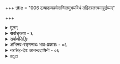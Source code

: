 +++
title = "006 द्रव्याद्रव्यप्रभेदान्मितमुभयविधं तद्विदस्तत्त्वमाहुर्द्रव्यम्"

+++
<details><summary>मूलम्</summary>

द्रव्याद्रव्यप्रभेदान्मितमुभयविधं तद्विदस्तत्त्वमाहुर्द्रव्यं द्वेधा विभक्तं जडमजडमिति प्राच्यमव्यक्तकालौ ।  
अन्त्यं प्रत्यक् पराक् च प्रथममुभयधा तत्र जीवेशभेदान्नित्या भूतिर्मतिश्चेत्यपरमिह जडामादिमां केचिदाहुः ॥ ६ ॥
</details>

<details><summary>सर्वाङ्कषा - ६</summary>

'उद्देशो लक्षणं परीक्षा च' इत्युक्तक्रमेण प्रथममुद्देशमाहद्रव्येत्यादिना । नाम्ना पदार्थसंकीर्तनम् उद्देशः । तस्य विभागपूर्वकत्वाद्विभागमाह - द्रव्येत्यादि । **तद्विदः** = तत्त्वविदः, तत्त्वं द्रव्याद्रव्यभेदात् उभयविधं **मितं** = प्रमितम् आहुः । तत्र द्रव्यं जडम्, अजडम् इति द्वेधा विभक्तम् । तत्र **प्राच्यम्** = आद्यम् तत्त्वार (अबाधितं वस्तु) 

द्रव्यम् (अवस्थाश्रयः) 

जडम् ( परत एव भासमानत्वम्) 

प्रकृतिः 

कालः 

अजडम् ( स्वतो भासमानत्वम्) 

प्रत्यक् 

पराक् 

(स्वस्मै भासमानत्वम्) (परस्मा एव भासमानत्वम्) 

जीवः ईश्वरः नित्यविभूतिः धर्मभूतज्ञानम् 

अद्रव्यम् (द्रव्याश्रितम्) 

सत्त्वम्, रज, तमः, शब्दः, स्पर्शः, रूपम्, 

रसः, गन्धः, संयोगः, शक्तिः 



[[10]]

अन्त्यं प्रत्यक् पराक् च प्रथममुभयधा तत्र जीवेशभेदात् 

नित्या भूतिर्मतिश्चेत्यपरमिह जडामादिमां केचिदाहुः ॥6॥ 

जडद्रव्यम् **अव्यक्तकालौ=अव्यक्तम्** = प्रकृतिः, कालश्च इति द्वेधा विभक्तम् । **अन्त्यम्** =अजडं द्रव्येभ् प्रत्यक् पराक् इति द्वेधा विभक्तम् । **प्रथमम्** = प्रत्यक् द्रव्यंम् **जीवेशभेदात्** = जीवः ईश्वरः इति भेदात् उभयथा विभक्तम्। **अपरं** = पराक् द्रव्यंम् नित्या भूतिः **मतिश्चेति** = 'नित्यविभूतिः ' 'धर्मभूतज्ञानम्' इति द्वेधा विभक्तम् । इह पराग्विषये, केचित् एकदेशिनः **आदिमाम्** = 'नित्या भूतिर्मतिश्चेत्यत्र आदिमांम् नित्यविभूतिं जडामाहुः । वस्तुतस्तु सा अजडैव । एतत्तत्त्वं स्वावसरे ( नायक. 62) विस्तरेण भविष्यति ॥ 

ननु कोऽयं विभागः 'द्रव्यम्, अद्रव्यम्' इति । एवं सति 'घटः, घटभिन्नश्चेति पदार्थो द्विविधः ' इत्यपि विभक्तुं शक्यम् । अतोऽकिञ्चित्करोऽयं विभागः (सा. वि.) इति चेत्, सहस्रसंवत्सरेभ्यः पूर्वतनां स्थितिं न जानन्नधिक्षिपसि त्वम् । देवेन स्वयं वृतैरप्याचायैरभिर्न नूतनः कश्चित्सिद्धान्तः प्रवर्तितः, किन्तु भगवद्रामानुजसिद्धान्तस्यैव स्थूणानिखनवत्स्थापनं कृतम् । भगवद्रामानुजैरपि न नूतनस्सिद्धान्तः प्राकाशि। प्राचीनं वृत्तिकारमतमेव नाथमुन्यादिसंमतं पुनः स्थापितम् । हैतुकैः किल बौद्धैः, तदनुयायिभिः निर्विशेषवादिभिश्च 'व्यासो हासपदीकृतः परिहृतः प्राचेतसचेतसः क्षिप्तः केलिशुकः शुकस्स च मुधा बाधाय बोधायनः ' ( यति. 65 ) इत्युक्तरीत्या श्रुतिस्मृतीतिहासपुराणादयो ग्रन्थाः भगवद्भभक्तिवर्धकाः अर्थशून्याः कृताः । सविशेषवादस्थापनार्थमेवागतं शारीरकसूत्रप्रस्थानमपि निर्विशेषपरं व्याख्यातम् । परमात्मनः गुणविग्रहविभूतयो निरस्ताः । निर्गुणत्वात् स्तुतिर्नष्टा, निराकारत्वात् ध्यानार्चनादिकं गतम्, निर्विशेषत्वात् भगवतो दयावात्सल्यादिकमुत्सारितम् । अतः जगदेव मार्गालाभात् दिग्भ्रान्तं यदाभूत्, तदा निर्विशेषवादप्रतिकोटितया सविशेषवादः सुदृढं स्थापनीयोऽभूत् । एतदर्थमेव श्रीभाष्यमवतारितं भगवद्रामानुजमुनिभिः । श्रीभाष्यस्य परमोद्देशः सविशेषवादस्थापनमेव । अत एव तैः स्वनिर्याणसमये श्रीभाष्याध्ययनाध्यापनमेव स्वशिष्यैः प्रथमकर्तव्यतयाऽऽदिष्टमिति तदीयचरित्रे प्राचीनैः स्पष्टमुदलेखि । एवं भगवद्रामानुजैस्सविशेषवादस्थापनेऽपि तत्समनन्तरकाल एव निस्तुलानामपौरुषेयवाणीनां बौद्धागमानां चाविशेषमेव पश्यता ज्ञानविज्ञानभेदमजानता बौद्धवासनावासितचेतसा केवलहैतुकेन खण्डनकारेण भस्मीकृते सर्वस्मिन्, वेदमार्ग एवार्थशून्ये सञ्जाते, केवलं श्रीभाष्यपठनेन को वा लाभः स्यात्! अतः प्रथमं भगवतः दयावात्सल्यादिकल्याणगुणेषु, ध्यानार्चनप्रणामाद्याचारेषु, भगवद्दिव्यमङ्गलमूर्तिषु च यदि श्रद्धापूर्विका मतिरावश्यकी, तर्हि 'ब्रह्म न निर्विशेषम्, किन्तु सविशेषमेव ' इति ब्रह्मणः सविशेषत्ववादः प्रथममाश्रयणीयः । विशेषाश्च ब्रह्मणि गुणविग्रहविभूतयः । ब्रह्मणः सगुणत्वेन स्तुतीनामर्थवत्ता, दिव्यमङ्गलविग्रहवत्त्वेन ध्यानार्चनप्रणामादीनामवकाशलाभः, नानाविधभगवद्वैभवानां परिचयेन 'एतां विभूति योगं च मम यो वेत्ति तत्त्वतः । सोऽविकम्प्येन योगेन युज्यते नात्र संशयः ॥ (गी.10-7) इत्युक्तक्रमेण भक्तियोगस्य पोषणं च भवति । एतत्त्रयमन्तरा साधनादिकं कथं भवेन्मनुजानाम् । अतः ब्रह्मणस्सविशेषवादे श्रद्धा प्रथममास्थेया । तद्दृष्ट्या 'द्रव्यम्, द्रव्याश्रितं चेत्येवं तत्त्वं द्विविधम्' इति प्रदर्शनार्थमेवैवं विभागः कृतः । एवं विभागेन को लाभः ? इति प्रश्नस्योत्तरं स्वयमेवाद्रव्यसरस्यारम्भे 

7. 

[[11]]

[ द्रव्यादीनां लक्षणानि ] 

तत्र द्रव्यं दशावत् प्रकृतिरिह गुणैस्सत्त्वपूर्वैरुपेता 



कालोऽब्दाद्याकृतिस्स्यादणुरवगतिमान् जीव ईशोऽन्य आत्मा । वक्ष्यत्याचार्यः । एवं ‘द्रव्यम्, गुणश्च' इत्येव कुतो न विभक्तमिति चेत्, गुणपदं साङ्केतिकं जातं पण्डि - तानाम् । गुणगुणिनोरभेदवादोऽपि केषाञ्चित् । अतस्सर्वथा द्रव्यप्रतिकोटिभूततया सर्वसंग्रहार्थमेव विभागः प्रादर्शि । तत्राद्रव्यपदेन नञ्तत्पुरुषस्थलेऽभावबोधो न न्याय्यः, किन्तु भाव एव विलक्षणः कश्चित् तत्र विवक्षित इति सूचितम् । अतश्च द्रव्यं द्रव्याश्रितं (गुणः) चेति तत्त्वं द्विविधमित्यर्थः । तेन च बहुषु स्थलेषु बह्वीनां समस्यानां परिहारो भवतीति तत्तत्प्रकरणे व्यक्तीक्रियते । अतोऽयं विभागः सविशेषवादसूचकतयाऽऽदृत इति नाव्यावर्तक इत्यवधेयम् । अधिकमद्रव्यसरे ॥ 

अत्रेदमवधेयम् – प्रत्यक्पराक्पदयोरर्थे अस्ति कश्चिद्विशेषः एतत्सिद्धान्ते । परमते प्रत्यगात्मा “परमात्मैव । सिद्धान्ते तु जीवेश्वरभेदस्य, जीवानां परस्परं भेदस्य च सत्यत्वाङ्गीकारात् सर्वेऽप्यात्मानः स्वस्वदृष्ट्या प्रत्यगात्मान एव; परबुद्ध्या तु 'त्वम्' 'सः' इत्यपि व्यवहारात् आत्मा परागपि भवति । अत एवाहमर्थो जडाsमिश्रित इत्यपि न । अयमर्थोऽग्रे (जीव. 7) विस्तरेण विचार्यते । अत एव ‘पराक्त्वम्' न जडत्वपर्यायम् । 'जडत्वम्' तु अस्वयंप्रकाशत्वम् । तच्च स्वयंप्रकाशे आत्मनि अन्यदृष्ट्यापि कथं स्यात् ? अतः परत एव भासमानत्वं जडत्वम् । स्वतो भासमानत्वम् अजडत्वम् । स्वतः स्वस्मै भासमानत्वं प्रत्यक्त्वम् । परस्मै स्वतः भासमानत्वं पराक्त्वम्, न तु परतो भासमानत्वम् । अथवा जडपर्यायः पराक्शब्दः अन्य एव, अजडसाधारणः पराक्शब्दः अन्य एव । अधिकं जीवसरे (7) भविष्यति ॥ ६ ॥
</details>


<details><summary>सर्वार्थसिद्धिः</summary>

अथ निरूप्यमर्थजातं साधर्म्यवैधर्म्यभेदैस्संगृह्य विभज्य च निर्दिशति - द्रव्येति । अत्र तत्त्वमिति पदार्थमात्रोक्तिः । मितं - प्रमितम् । तथात्वं च सर्वसाधारणम् । तदपि हि सामान्यतः प्रमितम् । अन्ततस्स्वपरनिर्वाहान्नानवस्था । इदं च साधर्म्योक्तिमात्रं व्यवच्छेद्याभावेन लक्षणत्वासिद्धेरित्येके । निर्दिष्टव्यापित्वे सति तदन्यवृत्ति(रहितत्वा)विरहाल्लक्षणमपि स्यादित्यन्ये । बाह्यकुदृष्टिव्यावृत्तास्तद्विदः । अत्र तत्तदन्यरूपेण विभागेषु न नीलपीतादिवत्कोट्यन्तरावकाशः । द्रव्यत्वात्यन्ताभाववत्त्वरूपेण तदन्यत्वस्य विवक्षितत्वाद्द्रव्यलक्षणं वक्ष्यति । जडमिह स्वगोचरज्ञानत एव प्रकाशमानम् । अव्यक्तशब्देन व्यक्तमपि लक्ष्यते तदनन्यद्रव्यत्वज्ञापनार्थम् । प्रत्यक् - स्वस्मै भासमानम् । पराक् - परस्मा एव भासमानम् । भूतिर्विभूतिः, स्वातिशयाधानार्थं नियन्तव्यद्रव्यम् । नित्या भूतिरिति नित्यप्राचुर्यतश्शुद्धसत्त्वमुपलक्ष्यते । इहादिमां - नित्यभूतिम् । केचिज्जडामाहुरिति सयूथ्यमतभेदोक्तिः ॥ ६ ॥ इति द्रव्यविभागः ॥
</details>


<details><summary>अभिनव-रङ्गनाथः भाव-प्रकाशः - ०६</summary>

\*१ प्रमितमिति - द्रव्याद्रव्ययोरेकजातीयप्रमाविषयत्वोक्त्या निर्विकल्पकमेकमेव प्रमा न तु विकल्पः । निर्विकल्पके धर्मी भासते सविकल्पके च धर्माः । अतो धर्मिमात्रमेव परमार्थसदिति वैभाषिककुसृतेर्नावकाश इति सूचितम् । विवेचयिष्यते चेदमुपरिष्टात् । एतन्न्यायेन च न ब्रह्मगुणापलाप इति स्पष्टं निर्विकल्पकवादे ॥  
\*२ तदन्यवृत्तिरहितत्वादिति - सिद्धान्ते भावान्तराभावपक्षाङ्गीकारेण तदन्यस्याप्रसिद्धावपि न क्षतिः । विवेचयिष्यते चैतदग्रे ॥  
द्रव्यं द्वेधेति - अथवा द्रव्यं द्विविधं आत्मानात्मभेदात् । त्रेधा वा भोक्तृभोग्यनियन्तृश्रुत्यनुसारात् । षोढा वा - त्रिगुणकालजीवेश्वरशुद्धसत्वमतिभेदात् । एकं वा इतरविशिष्टं प्राधान्यतः परं ब्रह्म; मुमुक्षुभिः प्रकर्षेण मेयत्वश्रुतेः इति न्यायपरिशुद्धिः । अशेषचिदचित्प्रकारं ब्रह्मैकमेव तत्वं । तदन्तर्गतं च सर्वं द्रव्याद्रव्यात्मना विभक्तं इति न्यायासिद्धाञ्जनम् ।  
\*२ द्रव्यत्वात्यन्ताभाववत्त्वरूपेणेति - एतेन प्रतियोगिमत्ताविरोधित्वं सूचितम् । 'वस्त्वन्तरगतासाधारणविरोधिधर्म एव समानाधिकरणव्यधि-करणनिषेधभेदेनान्योन्याभावोऽत्यन्ताभावश्च' इति तात्पर्यचन्द्रिकासूक्तिरत्रानुसन्धेया ॥ ६ ॥
</details>


<details><summary>नरसिंह-देवः आनन्ददायिनी - ०६</summary>

ननु निरूपणे प्रवृत्तस्य तत्वविभागकरणमसङ्गतमित्यत्राह - अथ निरूप्यमिति । निरूपणसौकर्याय विभागः कृत इति भावः ।  
तदपीति - प्रमितत्वमित्यर्थः । ननु प्रमितत्वेऽपि प्रमितत्वे अनवस्थेत्यत्राह - अन्तत इति । ननु प्रमितत्वस्य लक्षणत्वं नोपपद्यते इतराप्रसिद्धावितरभेदासाधकत्वादित्यत्राह - इदं चेति । न्यावर्तकत्वाभावेऽपि व्यवहारप्रयोजकत्वाभिप्रायेणाह - निर्दिष्टेति - निर्दिष्टं - लक्ष्ययम् । लक्ष्यनिष्ठात्यन्ताभावाप्रतियोगित्वं तद्व्यापित्वम् । तदन्यवृत्तित्वनिषेधश्च निर्दिष्टत्वरूपलक्ष्य-तावच्छेदकव्याप्यत्वम् । तेन तदन्यस्याप्रसिद्ध्या तत्प्रयुक्तदोषानवकाशः । केचित्तु - निर्दिष्टं -स्वलक्ष्यम् । स्वलक्ष्यव्यापकत्वे सति तदन्यनिष्ठत्वं तत्तदतिव्यापकेषु प्रसिद्धं प्रकृते निषिध्यते; यथा स्वोपादानगोचरजन्यकृतिजन्यान्यत्वमित्यत्रेत्याहुः ॥  
ननु द्रव्यान्यत्वं द्रव्यस्याप्यस्ति घटस्य पटादन्यत्वात् । तथा च तदन्यरूपेण विभागे नीलपीतादिवत् कोट्यन्तरमस्त्येवेत्यत आह - द्रव्यत्वात्यन्ताभाववत्त्वरूपेणेति । स्वगोचरं स्वभिन्नमेव; भेदनिबन्धनत्वाद्विषयविषयिभावस्येति भावः ॥ ६ ॥  
इति द्रव्याद्रव्यविभागः ॥
</details>

<details><summary>ಕನ್ನಡ</summary>

तत्त्वत्रयज्ञानक्कॆ तळहदियागिरुव तत्वविभागवन्नु प्रदर्शिसु- तारॆ तत्त्व द्रव्याद्रव्य प्रभेदात् उभयविधं मितं तद्विदः आहुः-तत्त्ववु द्रव्य मत्तु अद्रव्यवॆम्ब भेददिन्द ऎरडु विधवॆन्दु निश्चितवागिदॆ ऎन्दु तत्त्ववन्नरितवरु हेळुत्तारॆ. द्रव्यं जड,अजडं इति द्वेधा विभक्तं इदरल्लि द्रव्यवु जड मत्तु अजडवॆन्दु ऎरडु विधवागि वर्गिकरिसल्पट्टिदॆ. प्राच्यं अव्यक्तकालौ मॊदलनॆयदाद जड वर्गवु प्रकृति, काल ऎन्दु ऎरडुविध वागुत्तदॆ. अन्नं प्रत्यक् सराज् च ऎरडनॆय अजडवर्गवु प्रत्यक् मत्तु पराक् ऎन्दु ऎरडु विध. तत्र प्रथमं जीवेशभेदात् उभयथा-अदरल्लि मॊदलनॆयदाद प्रत्यग्‌वर्ग जीव मत्तु ईश्वर ऎम्ब भेददिन्द ऎरडु विध. अपरमपि नित्या भूति- मतिश्चिति उभयथा मत्तॊन्दाद पराग्‌वर्गवू नित्यविभूति धर्मभूतज्ञानवॆन्दु ऎरडु विध. केचित् आदिमां जडां आहुः ई सिद्धान्तक्कॆ सेरिद एकदेशिगळाद कॆलवरु मॊदलनॆयदाद नित्यविभूतियन्नु जडवॆन्दु हेळुत्तारॆ. 

तम्म (अबाधित वस्तु) 

द्रव्य 

(अवस्था (परिणामा)श्रय) 

अद्रव्य (द्रव्याश्रित) 

जड 

अजड 

सरजस्, तमस् 

शब्द, स्पर्श, रूप,रस 

(परत एव भासमान) 

प्रकृति 

काल 

(स्वतो भासमान) गन्ध संयोग,शक्ति. 

पराक् (परस्मा एव भासमान) 

प्रत्यक् (स्व भासमान) 

जीव 

क नित्यविभूति धर्मभूतज्ञान 

ईश्वर 

द्रव्यादिगळ लक्षणवन्नु मुन्दिन श्लोकदल्लि हेळलागिदॆ.

अबाधितवाद वस्तुवे तत्त्व, हग्गदल्लि हावुभ्रमॆ बन्दाग अनन्तर- कालदल्लि इदु हावल्ल, हग्ग' ऎम्ब बाधज्ञान बरुवुदरिन्द रज्जु सर्प अतत्त्व, हीगॆ बाधज्ञान यावुदक्कॆ बरुवुदिल्लवो अदु तत्त्व. आदरू इदु सत्यद पर्यायवल्ल; अदक्किन्तलू व्यापकवाद अर्थवन्नुळ्ळद्दु. 

परत एव भासमान जड, घटादिवस्तुगळ इरुविकॆगॆ नम्म ज्ञानवे प्रमाण. आदरॆ 'नानु' ऎम्ब आत्मनु तन्न इरुविकॆगॆ बेरॆ प्रमाणवन्नु अपेक्षिसुवुदिल्ल. आदुदरिन्द घटादिगळु जड, आत्मादिगळु अजड अथवा स्वप्रकाश, परतः भासमान, पर भासमान ऎम्ब ऎरडक्कू; स्वतः भासमान, स्व भासमान ऎम्ब ऎरडक्कू महदन्तरविदॆ॥६॥ 

</details>
